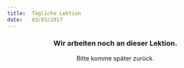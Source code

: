 ```yaml
---
title:  Tägliche Lektion
date:   03/03/2017
---
```


### <center>Wir arbeiten noch an dieser Lektion.</center>
<center>Bitte komme später zurück.</center>